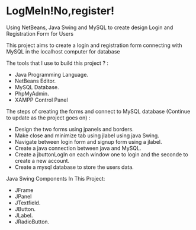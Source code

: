 # LogMeIn!No,register!
Using NetBeans, Java Swing and MySQL to create design Login and Registration Form for Users

This project aims to create a login and registration form connecting with MySQL in the localhost computer for database

The tools that I use to build this project ? :
- Java Programming Language.
- NetBeans Editor.
- MySQL Database.
- PhpMyAdmin.
- XAMPP Control Panel

The steps of creating the forms and connect to MySQL database (Continue to update as the project goes on) :
- Design the two forms using jpanels and borders.
- Make close and minimize tab using jlabel using java Swing.
- Navigate between login form and signup form using a jlabel.
- Create a java connection between java and MySQL.
- Create a jbuttonLogIn on each window one to login and the seconde to create a new account.
- Create a mysql database to store the users data.


Java Swing Components In This Project:
- JFrame
- JPanel
- JTextfield.
- JButton.
- JLabel.
- JRadioButton.
